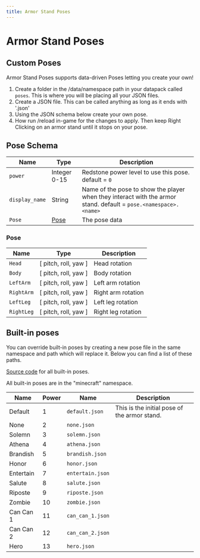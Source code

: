 ```yaml
---
title: Armor Stand Poses
---
```


# Armor Stand Poses

## Custom Poses

Armor Stand Poses supports data-driven Poses letting you create your own!

1. Create a folder in the /data/namespace path in your datapack called `poses`. This is where you will be placing all your JSON files.
2. Create a JSON file. This can be called anything as long as it ends with '.json'
3. Using the JSON schema below create your own pose.
4. How run /reload in-game for the changes to apply. Then keep Right Clicking on an armor stand until it stops on your pose.

## Pose Schema

| Name           | Type          | Description                                                                                                      |
| -------------- | ------------- | ---------------------------------------------------------------------------------------------------------------- |
| `power`        | Integer 0-15  | Redstone power level to use this pose. default = `0`                                                             |
| `display_name` | String        | Name of the pose to show the player when they interact with the armor stand. default = `pose.<namespace>.<name>` |
| `Pose`         | [Pose](#pose) | The pose data                                                                                                    |

### Pose

| Name       | Type                 | Description        |
| ---------- | -------------------- | ------------------ |
| `Head`     | [ pitch, roll, yaw ] | Head rotation      |
| `Body`     | [ pitch, roll, yaw ] | Body rotation      |
| `LeftArm`  | [ pitch, roll, yaw ] | Left arm rotation  |
| `RightArm` | [ pitch, roll, yaw ] | Right arm rotation |
| `LeftLeg`  | [ pitch, roll, yaw ] | Left leg rotation  |
| `RightLeg` | [ pitch, roll, yaw ] | Right leg rotation |

## Built-in poses

You can override built-in poses by creating a new pose file in the same namespace and path which will replace it. Below you can find a list of these paths.

[Source code](https://github.com/legopitstop/Fabric/tree/main/Armorstand_Poses/src/main/resources/data/minecraft/poses) for all built-in poses.

All built-in poses are in the "minecraft" namespace.

| Name      | Power | Name             | Description                                  |
| --------- | ----- | ---------------- | -------------------------------------------- |
| Default   | 1     | `default.json`   | This is the initial pose of the armor stand. |
| None      | 2     | `none.json`      |                                              |
| Solemn    | 3     | `solemn.json`    |                                              |
| Athena    | 4     | `athena.json`    |                                              |
| Brandish  | 5     | `brandish.json`  |                                              |
| Honor     | 6     | `honor.json`     |                                              |
| Entertain | 7     | `entertain.json` |                                              |
| Salute    | 8     | `salute.json`    |                                              |
| Riposte   | 9     | `riposte.json`   |                                              |
| Zombie    | 10    | `zombie.json`    |                                              |
| Can Can 1 | 11    | `can_can_1.json` |                                              |
| Can Can 2 | 12    | `can_can_2.json` |                                              |
| Hero      | 13    | `hero.json`      |                                              |
